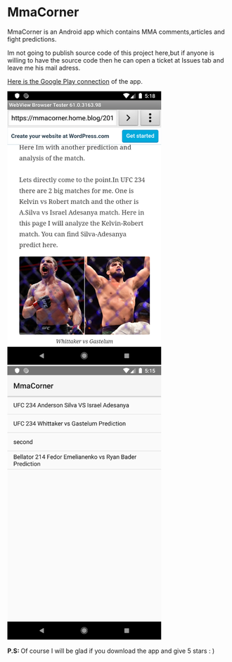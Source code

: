 # MmaCorner

MmaCorner is an Android app which contains MMA comments,articles and fight predictions.

Im not going to publish source code of this project here,but if anyone is willing to have the source code then he can open a ticket at Issues tab and leave me his mail adress.
<br>

  [Here is the Google Play connection](https://play.google.com/store/apps/details?id=com.metalsoft.mmacorner)  of the app.


<img src="/Second.png"  width= "350">

<img src="/First.png"  width= "350">
<br>

<b> P.S: </b> Of course I will be glad if you download the app and give 5 stars  : ) 


